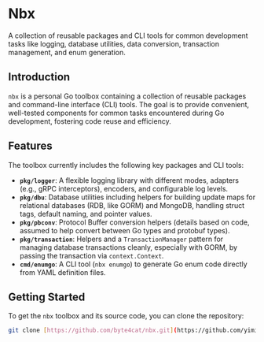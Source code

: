 # Nbx

A collection of reusable packages and CLI tools for common development tasks like logging, database utilities, data conversion, transaction management, and enum generation.

## Introduction

`nbx` is a personal Go toolbox containing a collection of reusable packages and command-line interface (CLI) tools. The goal is to provide convenient, well-tested components for common tasks encountered during Go development, fostering code reuse and efficiency.

## Features

The toolbox currently includes the following key packages and CLI tools:

* **`pkg/logger`**: A flexible logging library with different modes, adapters (e.g., gRPC interceptors), encoders, and configurable log levels.
* **`pkg/dbu`**: Database utilities including helpers for building update maps for relational databases (RDB, like GORM) and MongoDB, handling struct tags, default naming, and pointer values.
* **`pkg/pbconv`**: Protocol Buffer conversion helpers (details based on code, assumed to help convert between Go types and protobuf types).
* **`pkg/transaction`**: Helpers and a `TransactionManager` pattern for managing database transactions cleanly, especially with GORM, by passing the transaction via `context.Context`.
* **`cmd/enumgo`**: A CLI tool (`nbx enumgo`) to generate Go enum code directly from YAML definition files.

## Getting Started

To get the `nbx` toolbox and its source code, you can clone the repository:

```bash
git clone [https://github.com/byte4cat/nbx.git](https://github.com/yimincai/nbx.git)
```
